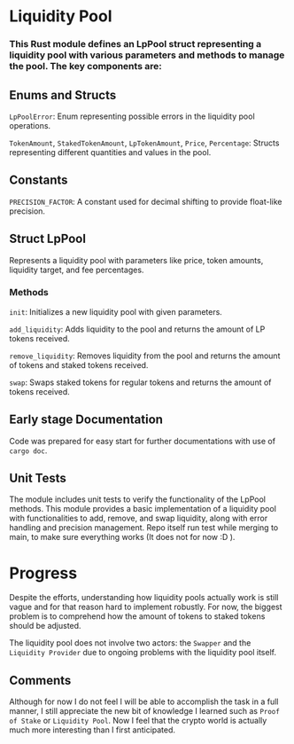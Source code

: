 # Liquidity Pool

### This Rust module defines an LpPool struct representing a liquidity pool with various parameters and methods to manage the pool. The key components are:

## Enums and Structs

`LpPoolError`: Enum representing possible errors in the liquidity pool operations.

`TokenAmount`, `StakedTokenAmount`, `LpTokenAmount`, `Price`, `Percentage`: Structs representing different quantities and values in the pool.

## Constants

`PRECISION_FACTOR`: A constant used for decimal shifting to provide float-like precision.

## Struct LpPool

Represents a liquidity pool with parameters like price, token amounts, liquidity target, and fee percentages.

### Methods

`init`: Initializes a new liquidity pool with given parameters.

`add_liquidity`: Adds liquidity to the pool and returns the amount of LP tokens received.

`remove_liquidity`: Removes liquidity from the pool and returns the amount of tokens and staked tokens received.

`swap`: Swaps staked tokens for regular tokens and returns the amount of tokens received.

## Early stage Documentation

Code was prepared for easy start for further documentations with use of `cargo doc`.

## Unit Tests

The module includes unit tests to verify the functionality of the LpPool methods.
This module provides a basic implementation of a liquidity pool with functionalities to add, remove, and swap liquidity, along with error handling and precision management. Repo itself run test while merging to main, to make sure everything works (It does not for now :D ).

# Progress

Despite the efforts, understanding how liquidity pools actually work is still vague and for that reason hard to implement robustly. For now, the biggest problem is to comprehend how the amount of tokens to staked tokens should be adjusted.

The liquidity pool does not involve two actors: the `Swapper` and the `Liquidity Provider` due to ongoing problems with the liquidity pool itself.

## Comments

Although for now I do not feel I will be able to accomplish the task in a full manner, I still appreciate the new bit of knowledge I learned such as `Proof of Stake` or `Liquidity Pool`.
Now I feel that the crypto world is actually much more interesting than I first anticipated.
